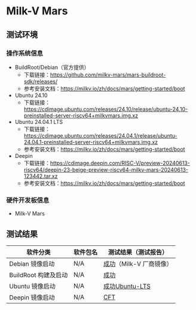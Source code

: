 # Milk-V Mars

## 测试环境

### 操作系统信息

- BuildRoot/Debian（官方提供）
    - 下载链接：https://github.com/milkv-mars/mars-buildroot-sdk/releases/
    - 参考安装文档：https://milkv.io/zh/docs/mars/getting-started/boot
- Ubuntu 24.10
    - 下载链接：https://cdimage.ubuntu.com/releases/24.10/release/ubuntu-24.10-preinstalled-server-riscv64+milkvmars.img.xz
- Ubuntu 24.04.1 LTS
    - 下载链接：https://cdimage.ubuntu.com/releases/24.04.1/release/ubuntu-24.04.1-preinstalled-server-riscv64+milkvmars.img.xz
    - 参考安装文档：https://milkv.io/zh/docs/mars/getting-started/boot
- Deepin
    - 下载链接：https://cdimage.deepin.com/RISC-V/preview-20240613-riscv64/deepin-23-beige-preview-riscv64-milkv-mars-20240613-123442.tar.xz
    - 参考安装文档：https://milkv.io/zh/docs/mars/getting-started/boot

### 硬件开发板信息

- Milk-V Mars

## 测试结果

| 软件分类             | 软件包名 | 测试结果（测试报告）              |
| -------------------- | -------- | --------------------------------- |
| Debian 镜像启动      | N/A      | [成功][Debian]（Milk-V 厂商镜像） |
| BuildRoot 构建及启动 | N/A      | [成功][BuildRoot]                 |
| Ubuntu 镜像启动      | N/A      | [成功][Ubuntu][Ubuntu-LTS]                    |
| Deepin 镜像启动      | N/A      | [CFT][Deepin]                     |

[Debian]: ./Debian/README_zh.md
[BuildRoot]: ./BuildRoot/README_zh.md
[Ubuntu]: ./Ubuntu/README_zh.md
[Ubuntu-LTS]: ./Ubuntu/README_LTS_zh.md
[Deepin]: ./Deepin/README_zh.md